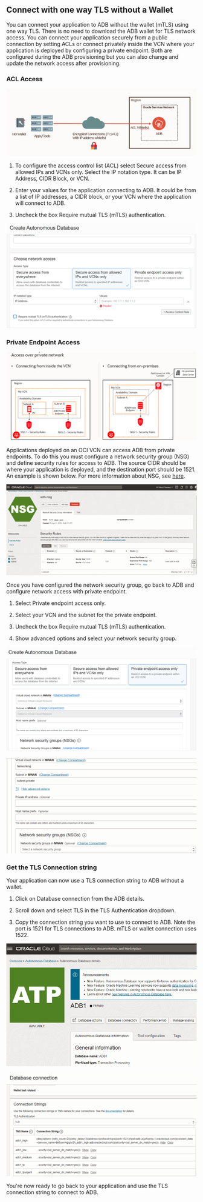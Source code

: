 ## Connect with one way TLS without a Wallet

You can connect your application to ADB without the wallet (mTLS) using one way TLS.  There is no need to download the ADB wallet for TLS network access.  You can connect your application securely from a public connection by setting ACLs or connect privately inside the VCN where your application is deployed by configuring a private endpoint.  Both are configured during the ADB provisioning but you can also change and update the network access after provisioning.

### ACL Access

![acl](./images/acl1-diagram.png)

1. To configure the access control list (ACL) select Secure access from allowed IPs and VCNs only.  Select the IP notation type.  It can be IP Address, CIDR Block, or VCN.  
   
2. Enter your values for the application connecting to ADB.  It could be from a list of IP addresses, a CIDR block, or your VCN where the application will connect to ADB.

3. Uncheck the box Require mutual TLS (mTLS) authentication.

![adb](./images/acl1.png)

### Private Endpoint Access

![pe](./images/private-endpoint-diagram.png)

Applications deployed on an OCI VCN can access ADB from private endpoints.  To do this you must configure a network security group (NSG) and define security rules for access to ADB.  The source CIDR should be where your application is deployed, and the destination port should be 1521. An example is shown below. For more information about NSG, see [here](https://docs.oracle.com/en-us/iaas/Content/Network/Concepts/networksecuritygroups.htm).

![adb-nsg](./images/nsg-1.png)

Once you have configured the network security group, go back to ADB and configure network access with private endpoint.

1. Select Private endpoint access only.

2. Select your VCN and the subnet for the private endpoint.

3. Uncheck the box Require mutual TLS (mTLS) authentication.
   
4. Show advanced options and select your network security group.

![private-endpoint1](./images/private-endpoint1.png)

![private-endpoint2](./images/private-endpoint2.png)

### Get the TLS Connection string

Your application can now use a TLS connection string to ADB without a wallet. 

1. Click on Database connection from the ADB details.
   
2. Scroll down and select TLS in the TLS Authentication dropdown.
   
3. Copy the connection string you want to use to connect to ADB.  Note the port is 1521 for TLS connections to ADB.  mTLS or wallet connection uses 1522.

![db-connection1](./images/db-connection1.png)

![db-connection2](./images/db-connection2.png)

You're now ready to go back to your application and use the TLS connection string to connect to ADB.


 

